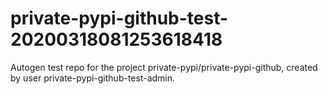 # private-pypi-github-test-20200318081253618418
Autogen test repo for the project private-pypi/private-pypi-github, created by user private-pypi-github-test-admin.
